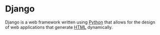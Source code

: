 # Django







Django is a web framework written using [Python](/wiki/Python) that allows for the design of web applications that generate [HTML](/wiki/HTML) dynamically.



 